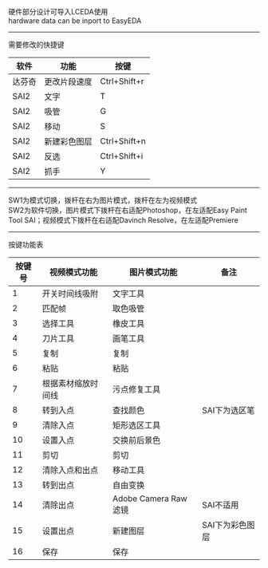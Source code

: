 硬件部分设计可导入LCEDA使用  
hardware data can be inport to EasyEDA  
****
需要修改的快捷键  

|软件|功能|按键|
|----|----|----|
|达芬奇|更改片段速度|Ctrl+Shift+r|
|SAI2|文字|T|
|SAI2|吸管|G|
|SAI2|移动|S|
|SAI2|新建彩色图层|Ctrl+Shift+n|
|SAI2|反选|Ctrl+Shift+i|
|SAI2|抓手|Y|
***
SW1为模式切换，拨杆在右为图片模式，拨杆在左为视频模式  
SW2为软件切换，图片模式下拨杆在右适配Photoshop，在左适配Easy Paint Tool SAI；视频模式下拨杆在右适配Davinch Resolve，在左适配Premiere  
***
按键功能表 
 
|按键号|视频模式功能|图片模式功能|备注|
|----|----|----|----|
|1|开关时间线吸附|文字工具||
|2|匹配帧|取色吸管||
|3|选择工具|橡皮工具||
|4|刀片工具|画笔工具||
|5|复制|复制||
|6|粘贴|粘贴||
|7|根据素材缩放时间线|污点修复工具||
|8|转到入点|查找颜色|SAI下为选区笔|
|9|清除入点|矩形选区工具||
|10|设置入点|交换前后景色||
|11|剪切|剪切||
|12|清除入点和出点|移动工具||
|13|转到出点|自由变换||
|14|清除出点|Adobe Camera Raw滤镜|SAI不适用|
|15|设置出点|新建图层|SAI下为彩色图层|
|16|保存|保存||